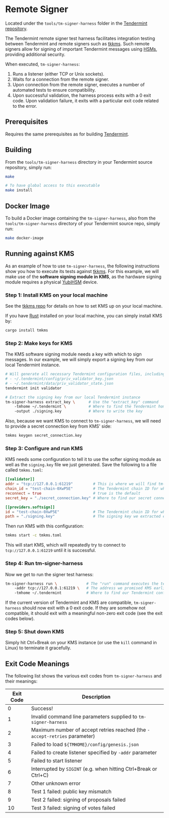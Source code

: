 # Remote Signer

Located under the `tools/tm-signer-harness` folder in the [Tendermint
repository](https://github.com/tendermint/tendermint).

The Tendermint remote signer test harness facilitates integration testing
between Tendermint and remote signers such as
[tkkms](https://github.com/iqlusioninc/tmkms). Such remote signers allow for signing
of important Tendermint messages using
[HSMs](https://en.wikipedia.org/wiki/Hardware_security_module), providing
additional security.

When executed, `tm-signer-harness`:

1. Runs a listener (either TCP or Unix sockets).
2. Waits for a connection from the remote signer.
3. Upon connection from the remote signer, executes a number of automated tests
   to ensure compatibility.
4. Upon successful validation, the harness process exits with a 0 exit code.
   Upon validation failure, it exits with a particular exit code related to the
   error.

## Prerequisites

Requires the same prerequisites as for building
[Tendermint](https://github.com/tendermint/tendermint).

## Building

From the `tools/tm-signer-harness` directory in your Tendermint source
repository, simply run:

```bash
make

# To have global access to this executable
make install
```

## Docker Image

To build a Docker image containing the `tm-signer-harness`, also from the
`tools/tm-signer-harness` directory of your Tendermint source repo, simply run:

```bash
make docker-image
```

## Running against KMS

As an example of how to use `tm-signer-harness`, the following instructions show
you how to execute its tests against [tkkms](https://github.com/iqlusioninc/tmkms).
For this example, we will make use of the **software signing module in KMS**, as
the hardware signing module requires a physical
[YubiHSM](https://www.yubico.com/products/yubihsm/) device.

### Step 1: Install KMS on your local machine

See the [tkkms repo](https://github.com/iqlusioninc/tmkms) for details on how to set
KMS up on your local machine.

If you have [Rust](https://www.rust-lang.org/) installed on your local machine,
you can simply install KMS by:

```bash
cargo install tmkms
```

### Step 2: Make keys for KMS

The KMS software signing module needs a key with which to sign messages. In our
example, we will simply export a signing key from our local Tendermint instance.

```bash
# Will generate all necessary Tendermint configuration files, including:
# - ~/.tendermint/config/priv_validator_key.json
# - ~/.tendermint/data/priv_validator_state.json
tendermint init validator

# Extract the signing key from our local Tendermint instance
tm-signer-harness extract_key \      # Use the "extract_key" command
    -tmhome ~/.tendermint \          # Where to find the Tendermint home directory
    -output ./signing.key            # Where to write the key
```

Also, because we want KMS to connect to `tm-signer-harness`, we will need to
provide a secret connection key from KMS' side:

```bash
tmkms keygen secret_connection.key
```

### Step 3: Configure and run KMS

KMS needs some configuration to tell it to use the softer signing module as well
as the `signing.key` file we just generated. Save the following to a file called
`tmkms.toml`:

```toml
[[validator]]
addr = "tcp://127.0.0.1:61219"         # This is where we will find tm-signer-harness.
chain_id = "test-chain-0XwP5E"         # The Tendermint chain ID for which KMS will be signing (found in ~/.tendermint/config/genesis.json).
reconnect = true                       # true is the default
secret_key = "./secret_connection.key" # Where to find our secret connection key.

[[providers.softsign]]
id = "test-chain-0XwP5E"               # The Tendermint chain ID for which KMS will be signing (same as validator.chain_id above).
path = "./signing.key"                 # The signing key we extracted earlier.
```

Then run KMS with this configuration:

```bash
tmkms start -c tmkms.toml
```

This will start KMS, which will repeatedly try to connect to
`tcp://127.0.0.1:61219` until it is successful.

### Step 4: Run tm-signer-harness

Now we get to run the signer test harness:

```bash
tm-signer-harness run \             # The "run" command executes the tests
    -addr tcp://127.0.0.1:61219 \   # The address we promised KMS earlier
    -tmhome ~/.tendermint           # Where to find our Tendermint configuration/data files.
```

If the current version of Tendermint and KMS are compatible, `tm-signer-harness`
should now exit with a 0 exit code. If they are somehow not compatible, it
should exit with a meaningful non-zero exit code (see the exit codes below).

### Step 5: Shut down KMS

Simply hit Ctrl+Break on your KMS instance (or use the `kill` command in Linux)
to terminate it gracefully.

## Exit Code Meanings

The following list shows the various exit codes from `tm-signer-harness` and
their meanings:

| Exit Code | Description |
| --- | --- |
| 0 | Success! |
| 1 | Invalid command line parameters supplied to `tm-signer-harness` |
| 2 | Maximum number of accept retries reached (the `-accept-retries` parameter) |
| 3 | Failed to load `${TMHOME}/config/genesis.json` |
| 4 | Failed to create listener specified by `-addr` parameter |
| 5 | Failed to start listener |
| 6 | Interrupted by `SIGINT` (e.g. when hitting Ctrl+Break or Ctrl+C) |
| 7 | Other unknown error |
| 8 | Test 1 failed: public key mismatch |
| 9 | Test 2 failed: signing of proposals failed |
| 10 | Test 3 failed: signing of votes failed |

